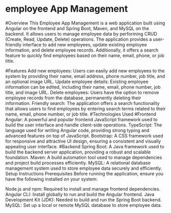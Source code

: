 # employee App Management 
#Overview
This Employee App Management is a web application built using Angular on the frontend and Spring Boot, Maven, and MySQL on the backend.
It allows users to manage employee data by performing CRUD (Create, Read, Update, Delete) operations. The application provides a user-friendly 
interface to add new employees, update existing employee information, and delete employee records. Additionally, it offers a search feature to quickly 
find employees based on their name, email, phone, or job title.

#Features
Add new employees: Users can easily add new employees to the system by providing their name, email address, phone number, job title, and an optional image URL.
Update employee details: Existing employee information can be edited, including their name, email, phone number, job title, and image URL.
Delete employees: Users have the option to remove employee records from the database, permanently deleting their information.
Friendly search: The application offers a search functionality that allows users to find employees by entering search terms related to their name, email, phone number, or job title.
#Technologies Used
#Frontend
Angular: A powerful and popular frontend JavaScript framework used to build the user interface and handle client-side operations.
TypeScript: The language used for writing Angular code, providing strong typing and advanced features on top of JavaScript.
Bootstrap: A CSS framework used for responsive and attractive UI design, ensuring a consistent and visually appealing user interface.
#Backend
Spring Boot: A Java framework used to build the backend server application, providing a robust and scalable foundation.
Maven: A build automation tool used to manage dependencies and project build processes efficiently.
MySQL: A relational database management system used to store employee data securely and efficiently.
Setup Instructions
Prerequisites
Before running the application, ensure you have the following installed on your system:

Node.js and npm: Required to install and manage frontend dependencies.
Angular CLI: Install globally to run and build the Angular frontend.
Java Development Kit (JDK): Needed to build and run the Spring Boot backend.
MySQL: Set up a local or remote MySQL database to store employee data.


